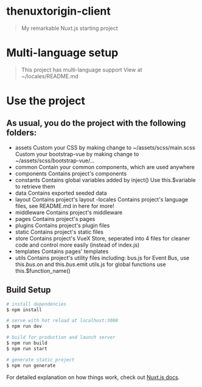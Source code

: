 # thenuxtorigin-client

> My remarkable Nuxt.js starting project

# Multi-language setup
> This project has multi-language support
> View at ~/locales/README.md

# Use the project

## As usual, you do the project with the following folders:
- assets
Custom your CSS by making change to ~/assets/scss/main.scss
Custom your bootstrap-vue by making change to ~/assets/scss/bootstrap-vue/...
- common
Contain your common components, which are used anywhere 
- components
Contains project's components
- constants
Contains global variables added by inject()
Use this.$variable to retrieve them
- data
Contains exported seeded data
- layout
Contains project's layout
-locales
Contains project's language files, see README.md in here for more!
- middleware
Contains project's middleware
- pages
Contains project's pages
- plugins
Contains project's plugin files
- static
Contains project's static files
- store
Contains project's VueX Store, seperated into 4 files for cleaner code and control more easily (instead of index.js)
- templates
Contains pages' templates
- utils
Contains project's utility files including:
bus.js for Event Bus, use this.$bus.$on and this.$bus.$emit
utils.js for global functions use this.$function_name()

## Build Setup

``` bash
# install dependencies
$ npm install

# serve with hot reload at localhost:3000
$ npm run dev

# build for production and launch server
$ npm run build
$ npm run start

# generate static project
$ npm run generate
```

For detailed explanation on how things work, check out [Nuxt.js docs](https://nuxtjs.org).
